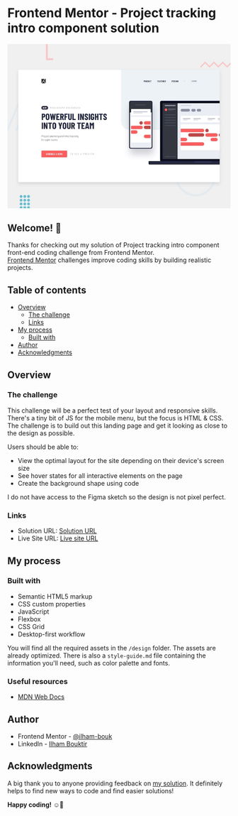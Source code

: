 # Frontend Mentor - Project tracking intro component solution

![Design preview for the Sunnyside agency landing page coding challenge](design/desktop-preview.jpg)

## Welcome! 👋

Thanks for checking out my solution of Project tracking intro component front-end coding challenge from Frontend Mentor.<br>
[Frontend Mentor](https://www.frontendmentor.io) challenges improve coding skills by building realistic projects.

## Table of contents

- [Overview](#overview)
  - [The challenge](#the-challenge)
  - [Links](#links)
- [My process](#my-process)
  - [Built with](#built-with)
- [Author](#author)
- [Acknowledgments](#acknowledgments)

## Overview

### The challenge

This challenge will be a perfect test of your layout and responsive skills. There's a tiny bit of JS for the mobile menu, but the focus is HTML & CSS. The challenge is to build out this landing page and get it looking as close to the design as possible.

Users should be able to:

- View the optimal layout for the site depending on their device's screen size
- See hover states for all interactive elements on the page
- Create the background shape using code

I do not have access to the Figma sketch so the design is not pixel perfect.

### Links

- Solution URL: [Solution URL]()
- Live Site URL: [Live site URL](https://ilham-bouk.github.io/Project-tracking-intro-component/)

## My process

### Built with
 
- Semantic HTML5 markup
- CSS custom properties
- JavaScript
- Flexbox
- CSS Grid
- Desktop-first workflow

You will find all the required assets in the `/design` folder. The assets are already optimized.
There is also a `style-guide.md` file containing the information you'll need, such as color palette and fonts.

### Useful resources

- [MDN Web Docs](https://developer.mozilla.org/en-US/docs/Web/CSS/)

## Author

- Frontend Mentor - [@ilham-bouk](https://www.frontendmentor.io/profile/ilham-bouk)
- LinkedIn - [Ilham Bouktir](https://www.linkedin.com/in/ilham-bouktir-0b266b31b)

## Acknowledgments

A big thank you to anyone providing feedback on [my solution](). It definitely helps to find new ways to code and find easier solutions!

**Happy coding!** ☺️🚀

